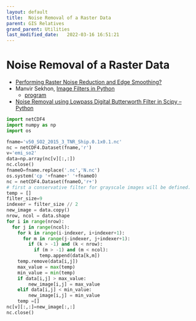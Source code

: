 ```yaml
---
layout: default
title:  Noise Removal of a Raster Data
parent: GIS Relatives
grand_parent: Utilities
last_modified_date:   2022-03-16 16:51:21
---
```

# Noise Removal of a Raster Data

- [Performing Raster Noise Reduction and Edge Smoothing?](https://gis.stackexchange.com/questions/41064/performing-raster-noise-reduction-and-edge-smoothing)
- Manvir Sekhon, [Image Filters in Python](https://towardsdatascience.com/image-filters-in-python-26ee938e57d2)
  - [program](https://github.com/m4nv1r/medium_articles/blob/master/Image_Filters_in_Python.ipynb)
- [Noise Removal using Lowpass Digital Butterworth Filter in Scipy – Python](https://www.geeksforgeeks.org/noise-removal-using-lowpass-digital-butterworth-filter-in-scipy-python/)

```python
import netCDF4
import numpy as np
import os

fname='v50_SO2_2015_3_TNR_Ship.0.1x0.1.nc'
nc = netCDF4.Dataset(fname,'r')
v='emi_so2'
data=np.array(nc[v][:,:])
nc.close()
fnameO=fname.replace('.nc','N.nc')
os.system('cp '+fname+' '+fnameO)
nc = netCDF4.Dataset(fnameO,'r+')
# first a conservative filter for grayscale images will be defined.
temp = []
filter_size=9
indexer = filter_size // 2
new_image = data.copy()
nrow, ncol = data.shape
for i in range(nrow):
  for j in range(ncol):
    for k in range(i-indexer, i+indexer+1):
      for m in range(j-indexer, j+indexer+1):
        if (k > -1) and (k < nrow):
          if (m > -1) and (m < ncol):
            temp.append(data[k,m])
    temp.remove(data[i,j])
    max_value = max(temp)
    min_value = min(temp)
    if data[i,j] > max_value:
        new_image[i,j] = max_value
    elif data[i,j] < min_value:
        new_image[i,j] = min_value
    temp =[]
nc[v][:,:]=new_image[:,:]
nc.close()
```